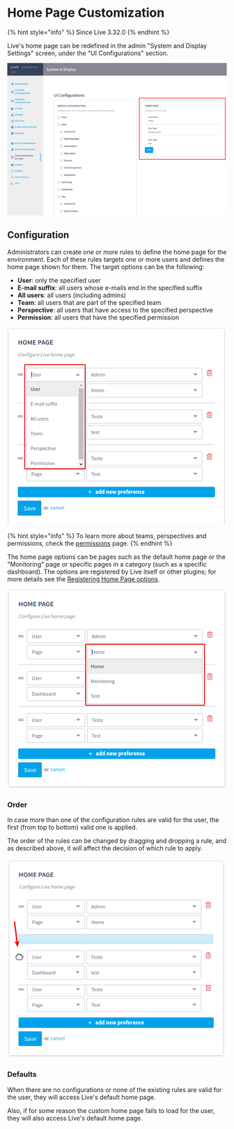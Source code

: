 # Home Page Customization

{% hint style="info" %}
Since Live 3.32.0
{% endhint %}

Live's home page can be redefined in the admin "System and Display Settings" screen, under the "UI Configurations" section.

![Home Page configurations in the admin screen](<../../.gitbook/assets/home-page-customization-1.png>)

## Configuration

Administrators can create one or more rules to define the home page for the environment. Each of these rules targets one or more users and defines the home page shown for them. The target options can be the following:
- **User**: only the specified user
- **E-mail suffix**: all users whose e-mails end in the specified suffix
- **All users**: all users (including admins)
- **Team**: all users that are part of the specified team
- **Perspective**: all users that have access to the specified perspective
- **Permission**: all users that have the specified permission

![Home Page configuration rule target options](<../../.gitbook/assets/home-page-customization-2.png>)

{% hint style="info" %}
To learn more about teams, perspectives and permissions, check the [permissions](../../features/access-permision.md) page.
{% endhint %}

The home page options can be pages such as the default home page or the "Monitoring" page or specific pages in a category (such as a specific dashboard). The options are registered by Live itself or other plugins; for more details see the [Registering Home Page options](../../developers/web-application/home-page.md).

![Home Page configuration rule home page options](<../../.gitbook/assets/home-page-customization-3.png>)

### Order

In case more than one of the configuration rules are valid for the user, the first (from top to bottom) valid one is applied.

The order of the rules can be changed by dragging and dropping a rule, and as described above, it will affect the decision of which rule to apply.

![Changing Home Page configuration rules order with drag and drop](<../../.gitbook/assets/home-page-customization-4.png>)

### Defaults

When there are no configurations or none of the existing rules are valid for the user, they will access Live's default home page.

Also, if for some reason the custom home page fails to load for the user, they will also access Live's default home page.
